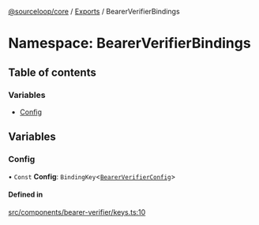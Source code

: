 [@sourceloop/core](../README.md) / [Exports](../modules.md) / BearerVerifierBindings

# Namespace: BearerVerifierBindings

## Table of contents

### Variables

- [Config](BearerVerifierBindings.md#config)

## Variables

### Config

• `Const` **Config**: `BindingKey`<[`BearerVerifierConfig`](../interfaces/BearerVerifierConfig.md)\>

#### Defined in

[src/components/bearer-verifier/keys.ts:10](https://github.com/codeweb05/repo1/blob/ea19add/packages/core/src/components/bearer-verifier/keys.ts#L10)

